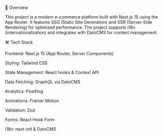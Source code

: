 📌 Overview

This project is a modern e-commerce platform built with Next.js 15 using the App Router. It features SSG (Static Site Generation) and SSR (Server-Side Rendering) for optimized performance. The project supports i18n (internationalization) and integrates with DatoCMS for content management.

🛠️ Tech Stack

Frontend: Next.js 15 (App Router, Server Components)

Styling: Tailwind CSS

State Management: React hooks & Context API

Data Fetching: GraphQL via DatoCMS

Analytics: PostHog

Animations: Framer Motion

Validation: Zod

Forms: React Hook Form

i18n: next-intl & DatoCMS
